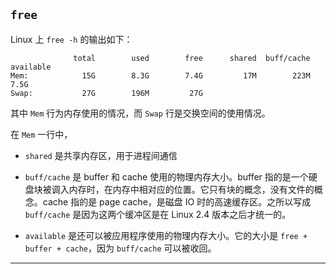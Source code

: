 ## `free`

Linux 上 `free -h` 的输出如下：

```
              total        used        free      shared  buff/cache   available
Mem:            15G        8.3G        7.4G         17M        223M        7.5G
Swap:           27G        196M         27G
```

其中 `Mem` 行为内存使用的情况，而 `Swap` 行是交换空间的使用情况。

在 `Mem` 一行中，

+ `shared` 是共享内存区，用于进程间通信

+ `buff/cache` 是 buffer 和 cache 使用的物理内存大小。buffer 指的是一个硬盘块被调入内存时，在内存中相对应的位置。它只有块的概念，没有文件的概念。cache 指的是 page cache，是磁盘 IO 时的高速缓存区。之所以写成 `buff/cache` 是因为这两个缓冲区是在 Linux 2.4 版本之后才统一的。

+ `available` 是还可以被应用程序使用的物理内存大小。它的大小是 `free + buffer + cache`，因为 `buff/cache` 可以被收回。

---
